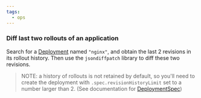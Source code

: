 ```yaml
---
tags:
  - ops
---
```


### Diff last two rollouts of an application

Search for a [Deployment][deployment] named `"nginx"`, and obtain the last 2
revisions in its rollout history. Then use the `jsondiffpatch` library to diff
these two revisions.

> NOTE: a history of rollouts is not retained by default, so you'll need to
> create the deployment with `.spec.revisionHistoryLimit` set to a number larger
> than 2. (See documentation for [DeploymentSpec][deploymentSpec])

[deployment]: https://kubernetes.io/docs/concepts/workloads/controllers/deployment/
[deploymentSpec]: https://kubernetes.io/docs/reference/generated/kubernetes-api/v1.9/#deploymentspec-v1-apps
